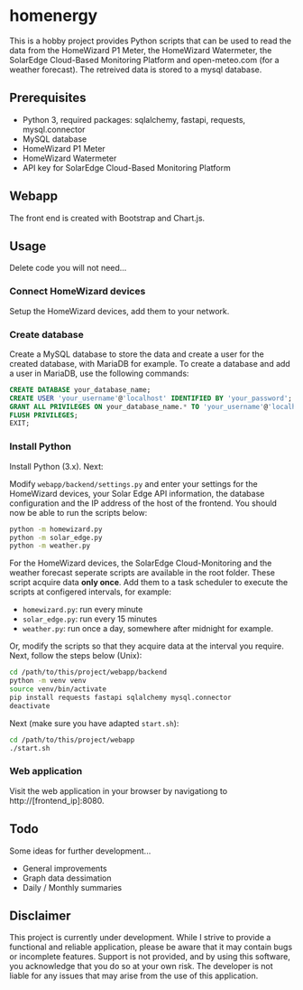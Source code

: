 # homenergy
This is a hobby project provides Python scripts that can be used to read the data from the HomeWizard P1 Meter, the HomeWizard Watermeter, the SolarEdge Cloud-Based Monitoring Platform and open-meteo.com (for a weather forecast). The retreived data is stored to a mysql database.

## Prerequisites
- Python 3, required packages: sqlalchemy, fastapi, requests, mysql.connector 
- MySQL database
- HomeWizard P1 Meter
- HomeWizard Watermeter
- API key for SolarEdge Cloud-Based Monitoring Platform

## Webapp
The front end is created with Bootstrap and Chart.js.

## Usage
Delete code you will not need...

### Connect HomeWizard devices
Setup the HomeWizard devices, add them to your network. 

### Create database
Create a MySQL database to store the data and create a user for the created database, with MariaDB for example. To create a database and add a user in MariaDB, use the following commands:

```sql
CREATE DATABASE your_database_name;
CREATE USER 'your_username'@'localhost' IDENTIFIED BY 'your_password';
GRANT ALL PRIVILEGES ON your_database_name.* TO 'your_username'@'localhost';
FLUSH PRIVILEGES;
EXIT;
```

### Install Python
Install Python (3.x). Next:

Modify <code>webapp/backend/settings.py</code> and enter your settings for the HomeWizard devices, your Solar Edge API information, the database configuration and the IP address of the host of the frontend. You should now be able to run the scripts below:
```bash
python -m homewizard.py
python -m solar_edge.py
python -m weather.py
```

For the HomeWizard devices, the SolarEdge Cloud-Monitoring and the weather forecast seperate scripts are available in the root folder. These script acquire data <strong>only once</strong>. Add them to a task scheduler to execute the scripts at configered intervals, for example: 
- <code>homewizard.py</code>: run every minute
- <code>solar_edge.py</code>: run every 15 minutes
- <code>weather.py</code>: run once a day, somewhere after midnight for example.

Or, modify the scripts so that they acquire data at the interval you require. Next, follow the steps below (Unix):

```bash
cd /path/to/this/project/webapp/backend
python -m venv venv
source venv/bin/activate
pip install requests fastapi sqlalchemy mysql.connector
deactivate
```

Next (make sure you have adapted <code>start.sh</code>):
```bash
cd /path/to/this/project/webapp
./start.sh
```

### Web application
Visit the web application in your browser by navigationg to http://[frontend_ip]:8080.

## Todo
Some ideas for further development...
- General improvements
- Graph data dessimation
- Daily / Monthly summaries

## Disclaimer
This project is currently under development. While I strive to provide a functional and reliable application, please be aware that it may contain bugs or incomplete features. Support is not provided, and by using this software, you acknowledge that you do so at your own risk. The developer is not liable for any issues that may arise from the use of this application.
